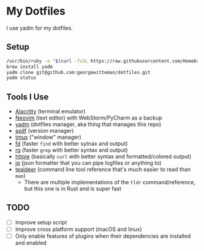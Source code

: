 # My Dotfiles

I use yadm for my dotfiles.

## Setup
```zsh
/usr/bin/ruby -e "$(curl -fsSL https://raw.githubusercontent.com/Homebrew/install/master/install)"
brew install yadm
yadm clone git@github.com:georgewitteman/dotfiles.git
yadm status
```

## Tools I Use
 - [Alacritty](https://github.com/jwilm/alacritty) (terminal emulator)
 - [Neovim](https://neovim.io) (text editor) with WebStorm/PyCharm as a backup
 - [yadm](https://yadm.io) (dotfiles manager, aka thing that manages this repo)
 - [asdf](https://asdf-vm.com/#/) (version manager)
 - [tmux](https://github.com/tmux/tmux/wiki) ("window" manager)
 - [fd](https://github.com/sharkdp/fd) (faster `find` with better sytnax and output)
 - [rg](https://github.com/BurntSushi/ripgrep) (faster `grep` with better syntax and output)
 - [httpie](https://httpie.org) (basically `curl` with better syntax and formatted/colored output)
 - [jq](https://stedolan.github.io/jq/) (json formatter that you can pipe logfiles or anything to)
 - [tealdeer](https://github.com/dbrgn/tealdeer) (command line tool reference that's much easier to read than `man`)
   - There are multiple implementations of the `tldr` command/reference, but this one is in Rust and is super fast

## TODO
 - [ ] Improve setup script
 - [ ] Improve cross platform support (macOS and linux)
 - [ ] Only enable features of plugins when their dependencies are installed and enabled
